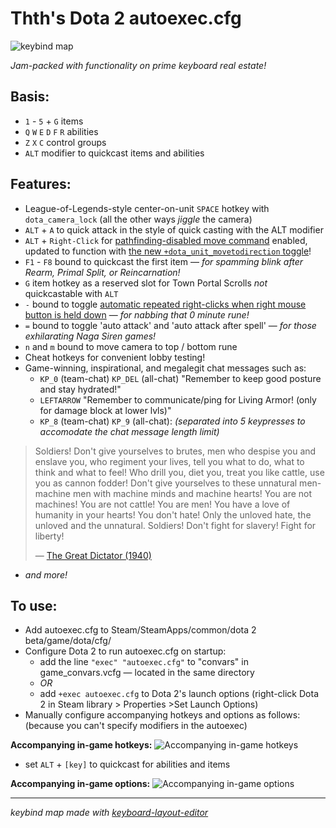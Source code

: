 # Thth's Dota 2 autoexec.cfg

![keybind map](https://cloud.githubusercontent.com/assets/7574985/10162815/f299371e-667b-11e5-8e9f-db5509456634.png)

*Jam-packed with functionality on prime keyboard real estate!*


## Basis:
* ```1``` - ```5``` + ```G``` items
* ```Q``` ```W``` ```E``` ```D``` ```F``` ```R``` abilities
* ```Z``` ```X``` ```C``` control groups
* ```ALT``` modifier to quickcast items and abilities

## Features:
* League-of-Legends-style center-on-unit ```SPACE``` hotkey with ```dota_camera_lock``` (all the other ways *jiggle* the camera)
* ```ALT``` + ```A``` to quick attack in the style of quick casting with the ALT modifier
* ```ALT``` + ```Right-Click``` for [pathfinding-disabled move command](http://store.steampowered.com/news/15840/) enabled, updated to function with [the new ```+dota_unit_movetodirection``` toggle](http://store.steampowered.com/news/19087/)!
* ```F1``` - ```F8``` bound to quickcast the first item — *for spamming blink after Rearm, Primal Split, or Reincarnation!*
* ```G``` item hotkey as a reserved slot for Town Portal Scrolls *not* quickcastable with ```ALT```
* ```-``` bound to toggle [automatic repeated right-clicks when right mouse button is held down](http://store.steampowered.com/news/15855/) — *for nabbing that 0 minute rune!*
* ```=``` bound to toggle 'auto attack' and 'auto attack after spell' — *for those exhilarating Naga Siren games!*
* ```n``` and ```m``` bound to move camera to top / bottom rune
* Cheat hotkeys for convenient lobby testing!
* Game-winning, inspirational, and megalegit chat messages such as:
  * ```KP_0``` (team-chat) ```KP_DEL``` (all-chat) "Remember to keep good posture and stay hydrated!"
  * ```LEFTARROW``` "Remember to communicate/ping for Living Armor! (only for damage block at lower lvls)"
  * ```KP_8``` (team-chat) ```KP_9``` (all-chat): *(separated into 5 keypresses to accomodate the chat message length limit)*

> Soldiers! Don't give yourselves to brutes, men who despise you and enslave you, who regiment your lives,
> tell you what to do, what to think and what to feel! Who drill you, diet you, treat you like cattle,
> use you as cannon fodder! Don't give yourselves to these unnatural men- machine men with machine minds and machine hearts!
> You are not machines! You are not cattle! You are men! You have a love of humanity in your hearts! You don't hate!
> Only the unloved hate, the unloved and the unnatural. Soldiers! Don't fight for slavery! Fight for liberty!
> 
> — [The Great Dictator (1940)](https://www.youtube.com/watch?v=5IvPIWzQcUY)

* *and more!*

## To use:

* Add autoexec.cfg to Steam/SteamApps/common/dota 2 beta/game/dota/cfg/
* Configure Dota 2 to run autoexec.cfg on startup:
  * add the line ```"exec" "autoexec.cfg"``` to "convars" in game_convars.vcfg — located in the same directory
  * *OR*
  * add ```+exec autoexec.cfg``` to Dota 2's launch options (right-click Dota 2 in Steam library > Properties >Set Launch Options)
* Manually configure accompanying hotkeys and options as follows: (because you can't specify modifiers in the autoexec)

**Accompanying in-game hotkeys:**
![Accompanying in-game hotkeys](https://cloud.githubusercontent.com/assets/7574985/10162822/fbe841de-667b-11e5-8405-a200023df312.jpg)
* set ```ALT``` + ```[key]``` to quickcast for abilities and items

**Accompanying in-game options:**
![Accompanying in-game options](https://cloud.githubusercontent.com/assets/7574985/10070088/45b86908-627e-11e5-851c-f8d66711bc30.jpg)

---

*keybind map made with [keyboard-layout-editor](http://www.keyboard-layout-editor.com/)*
